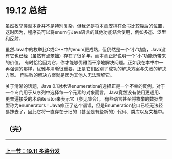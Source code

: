 # 19.12 总结
虽然枚举类型本身并不是特别复杂，但我还是将本章安排在全书比较靠后的位置，这时因为，程序员可以将enum与Java语言的其他功能结合使用，例如多态、泛型和反射。

虽然Java中的枚举比C或C++中的enum更成熟，但仍然是一个“小”功能，Java没有它也已经（虽然有点笨拙）存在了很多年。而本章正好说明一个“小”功能所带来的价值。
有时恰恰因为它，你才能够优雅而干净地解决问题。正如我在本书中一再强调的那样，优雅与清晰很重要，正是它们区别了成功的解决方案与失败的解决方案。
而失败的解决方案就是因为其他人无法理解它。

关于清晰的话题，Java 0.1对术语enumeration的选择正是一个不幸的反例。对于一个专门用于从序列中选择每一个元素的对象而言，Java竟然没有使用更通用、更普遍接受的术语iterator来表示它（参见集合）。
有些语言甚至将枚举的数据类型称为enumerators！Java修正了这个错误，但是Enumeration接口已经无法轻易抹去了，因此它将一直存在于旧的（甚至是有些新的）代码、类库以及文档中。

## （完）
---

### [上一节：19.11 多路分发](19.11_Multiple_dispatching.md)